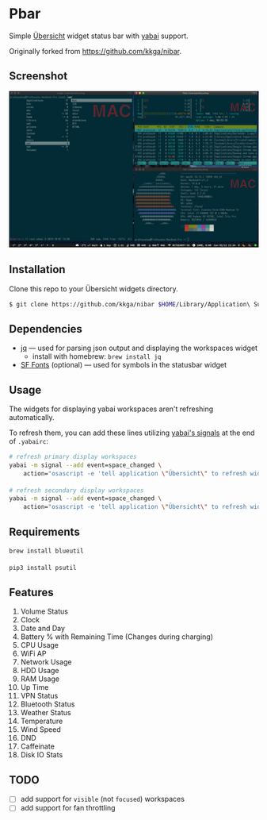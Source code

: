 # Pbar

Simple [Übersicht](https://github.com/felixhageloh/uebersicht) widget status bar with [yabai](https://github.com/koekeishiya/yabai) support.

Originally forked from https://github.com/kkga/nibar. 
## Screenshot

![img](./setup.png)

## Installation

Clone this repo to your Übersicht widgets directory.

```bash
$ git clone https://github.com/kkga/nibar $HOME/Library/Application\ Support/Übersicht/widgets/nibar
```

## Dependencies

- [jq](https://github.com/stedolan/jq) — used for parsing json output and displaying the workspaces widget
    - install with homebrew: `brew install jq`
- [SF Fonts](https://developer.apple.com/fonts/) (optional) — used for symbols in the statusbar widget

## Usage

The widgets for displaying yabai workspaces aren't refreshing automatically.

To refresh them, you can add these lines utilizing [yabai's signals](https://github.com/koekeishiya/yabai/wiki/Commands#automation-with-rules-and-signals) at the end of `.yabairc`:

```sh
# refresh primary display workspaces
yabai -m signal --add event=space_changed \
    action="osascript -e 'tell application \"Übersicht\" to refresh widget id \"nibar-spaces-primary-jsx\"'"

# refresh secondary display workspaces
yabai -m signal --add event=space_changed \
    action="osascript -e 'tell application \"Übersicht\" to refresh widget id \"nibar-spaces-secondary-jsx\"'"
```

## Requirements
```bash
brew install blueutil

pip3 install psutil
```

## Features
1. Volume Status
2. Clock
3. Date and Day
4. Battery % with Remaining Time (Changes during charging)
5. CPU Usage
6. WiFi AP
7. Network Usage
8. HDD Usage
9. RAM Usage
10. Up Time
11. VPN Status
12. Bluetooth Status
13. Weather Status
14. Temperature
15. Wind Speed
16. DND
17. Caffeinate
18. Disk IO Stats


## TODO

- [ ] add support for `visible` (not `focused`) workspaces
- [ ] add support for fan throttling
